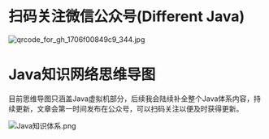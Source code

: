 # 扫码关注微信公众号(Different Java)

![qrcode_for_gh_1706f00849c9_344.jpg](http://ww1.sinaimg.cn/large/69ad3470gy1gmd7g8h298j209k09kt8n.jpg)


# Java知识网络思维导图

目前思维导图只涵盖Java虚拟机部分，后续我会陆续补全整个Java体系内容，持续更新，文章会第一时间发布在公众号，可以扫码关注以便及时获得更新。

![Java知识体系.png](http://ww1.sinaimg.cn/large/69ad3470gy1goe256ee2ej21525apqjt.jpg)
